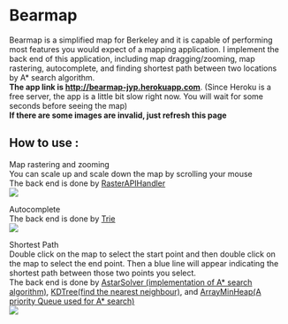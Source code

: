 # Bearmap
  Bearmap is a simplified map for Berkeley and it is capable of performing most features you would expect of a mapping 
application. 
  I implement the back end of this application, including map dragging/zooming, map rastering, autocomplete, and finding
shortest path between two locations by A* search algorithm.
<br>
__The app link is <a href="http://bearmap-jyp.herokuapp.com">http://bearmap-jyp.herokuapp.com</a>__. (Since Heroku is a free server, the app is a little bit slow right now. You will wait for some seconds before seeing the map) <br>
__If there are some images are invalid, just refresh this page__
## How to use : 

Map rastering and zooming <br>
You can scale up and scale down the map by scrolling your mouse <br>
The back end is done by <a href="https://github.com/jiangdada1221/Bearmap/blob/master/bearmaps/proj2c/server/handler/APIRouteHandler.java">RasterAPIHandler</a>
<br>
<img src="https://media.giphy.com/media/gdNtnEYJpli6GJ3kXM/giphy.gif" >

Autocomplete <br>
The back end is done by <a href="https://github.com/jiangdada1221/Bearmap/blob/master/bearmaps/proj2c/utils/Trie.java">Trie</a> <br>
<img src="https://media.giphy.com/media/mF49G0H2YzxoDUl4n6/giphy.gif" >

Shortest Path <br>
Double click on the map to select the start point and then double click on the map to select the end point. Then a blue line will appear indicating the shortest path between those two points you select.<br>
The back end is done by <a href="https://github.com/jiangdada1221/Bearmap/blob/master/bearmaps/hw4/AStarSolver.java">AstarSolver (implementation of A* search algorithm)</a>, <a href="https://github.com/jiangdada1221/Bearmap/blob/master/bearmaps/proj2ab/KDTree.java">KDTree(find the nearest neighbour)</a>, and <a href="https://github.com/jiangdada1221/Bearmap/blob/master/bearmaps/proj2ab/ArrayHeapMinPQ.java">ArrayMinHeap(A priority Queue used for A* search)</a>
<br>
<img src="https://media.giphy.com/media/J5YeArVoe51PTftMtE/giphy.gif" >
<br>

